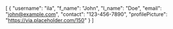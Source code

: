 [
    {
        "username": "ila",
        "f_name": "John",
        "l_name": "Doe",
        "email": "john@example.com",
        "contact": "123-456-7890",
        "profilePicture": "https://via.placeholder.com/150"
    }
]
